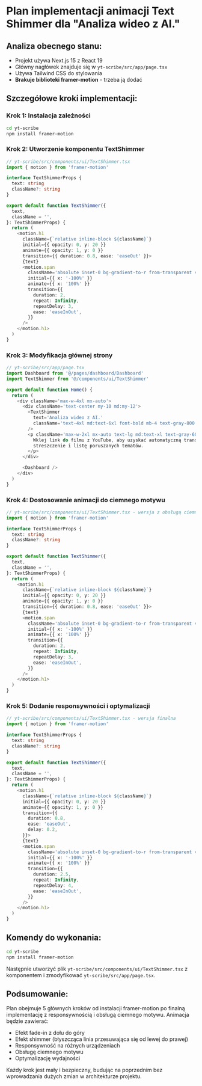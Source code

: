 # Plan implementacji animacji Text Shimmer dla "Analiza wideo z AI."

## Analiza obecnego stanu:

- Projekt używa Next.js 15 z React 19
- Główny nagłówek znajduje się w `yt-scribe/src/app/page.tsx`
- Używa Tailwind CSS do stylowania
- **Brakuje biblioteki framer-motion** - trzeba ją dodać

## Szczegółowe kroki implementacji:

### Krok 1: Instalacja zależności

```bash
cd yt-scribe
npm install framer-motion
```

### Krok 2: Utworzenie komponentu TextShimmer

```typescript
// yt-scribe/src/components/ui/TextShimmer.tsx
import { motion } from 'framer-motion'

interface TextShimmerProps {
  text: string
  className?: string
}

export default function TextShimmer({
  text,
  className = '',
}: TextShimmerProps) {
  return (
    <motion.h1
      className={`relative inline-block ${className}`}
      initial={{ opacity: 0, y: 20 }}
      animate={{ opacity: 1, y: 0 }}
      transition={{ duration: 0.8, ease: 'easeOut' }}>
      {text}
      <motion.span
        className='absolute inset-0 bg-gradient-to-r from-transparent via-white/20 to-transparent'
        initial={{ x: '-100%' }}
        animate={{ x: '100%' }}
        transition={{
          duration: 2,
          repeat: Infinity,
          repeatDelay: 3,
          ease: 'easeInOut',
        }}
      />
    </motion.h1>
  )
}
```

### Krok 3: Modyfikacja głównej strony

```typescript
// yt-scribe/src/app/page.tsx
import Dashboard from '@/pages/dashboard/Dashboard'
import TextShimmer from '@/components/ui/TextShimmer'

export default function Home() {
  return (
    <div className='max-w-4xl mx-auto'>
      <div className='text-center my-10 md:my-12'>
        <TextShimmer
          text='Analiza wideo z AI.'
          className='text-4xl md:text-6xl font-bold mb-4 text-gray-800 dark:text-white'
        />
        <p className='max-w-2xl mx-auto text-lg md:text-xl text-gray-600 dark:text-gray-400'>
          Wklej link do filmu z YouTube, aby uzyskać automatyczną transkrypcję,
          streszczenie i listę poruszanych tematów.
        </p>
      </div>

      <Dashboard />
    </div>
  )
}
```

### Krok 4: Dostosowanie animacji do ciemnego motywu

```typescript
// yt-scribe/src/components/ui/TextShimmer.tsx - wersja z obsługą ciemnego motywu
import { motion } from 'framer-motion'

interface TextShimmerProps {
  text: string
  className?: string
}

export default function TextShimmer({
  text,
  className = '',
}: TextShimmerProps) {
  return (
    <motion.h1
      className={`relative inline-block ${className}`}
      initial={{ opacity: 0, y: 20 }}
      animate={{ opacity: 1, y: 0 }}
      transition={{ duration: 0.8, ease: 'easeOut' }}>
      {text}
      <motion.span
        className='absolute inset-0 bg-gradient-to-r from-transparent via-white/20 to-transparent dark:via-white/10'
        initial={{ x: '-100%' }}
        animate={{ x: '100%' }}
        transition={{
          duration: 2,
          repeat: Infinity,
          repeatDelay: 3,
          ease: 'easeInOut',
        }}
      />
    </motion.h1>
  )
}
```

### Krok 5: Dodanie responsywności i optymalizacji

```typescript
// yt-scribe/src/components/ui/TextShimmer.tsx - wersja finalna
import { motion } from 'framer-motion'

interface TextShimmerProps {
  text: string
  className?: string
}

export default function TextShimmer({
  text,
  className = '',
}: TextShimmerProps) {
  return (
    <motion.h1
      className={`relative inline-block ${className}`}
      initial={{ opacity: 0, y: 20 }}
      animate={{ opacity: 1, y: 0 }}
      transition={{
        duration: 0.8,
        ease: 'easeOut',
        delay: 0.2,
      }}>
      {text}
      <motion.span
        className='absolute inset-0 bg-gradient-to-r from-transparent via-white/20 to-transparent dark:via-white/10'
        initial={{ x: '-100%' }}
        animate={{ x: '100%' }}
        transition={{
          duration: 2.5,
          repeat: Infinity,
          repeatDelay: 4,
          ease: 'easeInOut',
        }}
      />
    </motion.h1>
  )
}
```

## Komendy do wykonania:

```bash
cd yt-scribe
npm install framer-motion
```

Następnie utworzyć plik `yt-scribe/src/components/ui/TextShimmer.tsx` z komponentem i zmodyfikować `yt-scribe/src/app/page.tsx`.

## Podsumowanie:

Plan obejmuje 5 głównych kroków od instalacji framer-motion po finalną implementację z responsywnością i obsługą ciemnego motywu. Animacja będzie zawierać:

- Efekt fade-in z dołu do góry
- Efekt shimmer (błyszcząca linia przesuwająca się od lewej do prawej)
- Responsywność na różnych urządzeniach
- Obsługę ciemnego motywu
- Optymalizację wydajności

Każdy krok jest mały i bezpieczny, budując na poprzednim bez wprowadzania dużych zmian w architekturze projektu.
